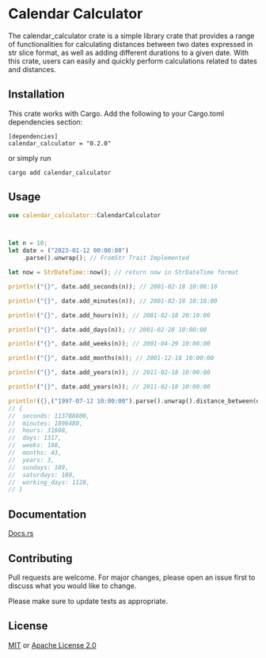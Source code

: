 # Calendar Calculator

The calendar_calculator crate is a simple library crate that provides a range of functionalities for calculating distances between two dates expressed in str slice format, as well as adding different durations to a given date. With this crate, users can easily and quickly perform calculations related to dates and distances.

## Installation

This crate works with Cargo. Add the following to your Cargo.toml dependencies section:

```
[dependencies]
calendar_calculator = "0.2.0"
```
or simply run
```
cargo add calendar_calculator
```

## Usage

```rust
use calendar_calculator::CalendarCalculator



let n = 10;
let date = ("2023-01-12 00:00:00")
    .parse().unwrap(); // FromStr Trait Implemented

let now = StrDateTime::now(); // return now in StrDateTime format

println!("{}", date.add_seconds(n)); // 2001-02-18 10:00:10

println!("{}", date.add_minutes(n)); // 2001-02-18 10:10:00

println!("{}", date.add_hours(n)); // 2001-02-18 20:10:00

println!("{}", date.add_days(n)); // 2001-02-28 10:00:00

println!("{}", date.add_weeks(n)); // 2001-04-29 10:00:00

println!("{}", date.add_months(n)); // 2001-12-18 10:00:00

println!("{}", date.add_years(n)); // 2011-02-18 10:00:00

println!("{}", date.add_years(n)); // 2011-02-18 10:00:00

println!({},("1997-07-12 10:00:00").parse().unwrap().distance_between(date));
// {
//  seconds: 113788800,
//  minutes: 1896480,
//  hours: 31608,
//  days: 1317,
//  weeks: 188,
//  months: 43,
//  years: 3,
//  sundays: 189,
//  saturdays: 189,
//  working_days: 1128,
// }
```

## Documentation
[Docs.rs](https://docs.rs/calendar_calculator/0.3.0/calendar_calculator/)

## Contributing

Pull requests are welcome. For major changes, please open an issue first
to discuss what you would like to change.

Please make sure to update tests as appropriate.

## License

[MIT](https://choosealicense.com/licenses/mit/) or
[Apache License 2.0](https://choosealicense.com/licenses/apache-2.0/)
